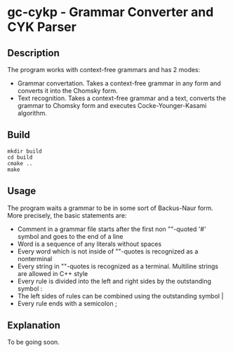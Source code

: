 # gc-cykp - Grammar Converter and CYK Parser
## Description
The program works with context-free grammars and has 2 modes:
 - Grammar convertation. Takes a context-free grammar in any form and converts it into the Chomsky form.
 - Text recognition. Takes a context-free grammar and a text, converts the grammar to Chomsky form and executes Cocke-Younger-Kasami algorithm.

## Build
```
mkdir build
cd build
cmake ..
make
```

## Usage
The program waits a grammar to be in some sort of Backus-Naur form. More precisely, the basic statements are:
 - Comment in a grammar file starts after the first non ""-quoted '#' symbol and goes to the end of a line
 - Word is a sequence of any literals without spaces
 - Every word which is not inside of ""-quotes is recognized as a nonterminal
 - Every string in ""-quotes is recognized as a terminal. Multiline strings are allowed in C++ style
 - Every rule is divided into the left and right sides by the outstanding symbol :
 - The left sides of rules can be combined using the outstanding symbol |
 - Every rule ends with a semicolon ;

## Explanation
To be going soon.
